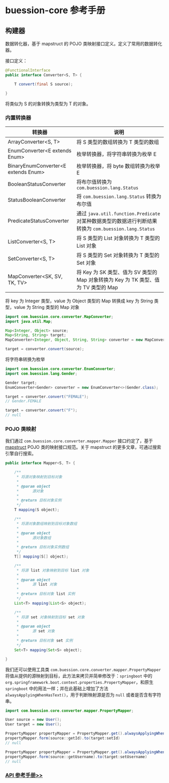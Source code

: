 # buession-core 参考手册


## 构建器


数据转化器，基于 mapstruct 的 POJO 类映射接口定义。定义了常用的数据转化器。

接口定义：

```java
@FunctionalInterface
public interface Converter<S, T> {

	T convert(final S source);

}
```

将类似为 S 的对象转换为类型为 T 的对象。


### 内置转换器


|  转换器   | 说明  |
|  ----  | ----  |
| ArrayConverter<S, T>  | 将 S 类型的数组转换为 T 类型的数组 |
| EnumConverter<E extends Enum<E>>  | 枚举转换器，将字符串转换为枚举 E |
| BinaryEnumConverter<E extends Enum<E>>  | 枚举转换器，将 byte 数组转换为枚举 E |
| BooleanStatusConverter  | 将布尔值转换为 `com.buession.lang.Status` |
| StatusBooleanConverter  | 将 `com.buession.lang.Status` 转换为布尔值 |
| PredicateStatusConverter<T>  | 通过 `java.util.function.Predicate` 对某种数据类型的数据进行判断结果转换为 `com.buession.lang.Status` |
| ListConverter<S, T>  | 将 S 类型的 List 对象转换为 T 类型的 List 对象 |
| SetConverter<S, T>  | 将 S 类型的 Set 对象转换为 T 类型的 Set 对象 |
| MapConverter<SK, SV, TK, TV>  | 将 Key 为 SK 类型、值为 SV 类型的 Map 对象转换为 Key 为 TK 类型、值为 TV 类型的 Map |

将 key 为 Integer 类型，value 为 Object 类型的 Map 转换成 key 为 String 类型，value 为 String 类型的 Map 对象

```java
import com.buession.core.converter.MapConverter;
import java.util.Map;

Map<Integer, Object> source;
Map<String, String> target;
MapConverter<Integer, Object, String, String> converter = new MapConverter<>();

target = converter.convert(source);
```

将字符串转换为枚举

```java
import com.buession.core.converter.EnumConverter;
import com.buession.lang.Gender;

Gender target;
EnumConverter<Gender> converter = new EnumConverter<>(Gender.class);

target = converter.convert("FEMALE");
// Gender.FEMALE

target = converter.convert("F");
// null
```


### POJO 类映射

我们通过 `com.buession.core.converter.mapper.Mapper` 接口约定了，基于 [mapstruct](https://mapstruct.org/) POJO 类的映射接口规范。关于 mapstruct 的更多文章，可通过搜索引擎自行搜索。

```java
public interface Mapper<S, T> {

	/**
	 * 将源对象映射到目标对象
	 *
	 * @param object
	 * 		源对象
	 *
	 * @return 目标对象实例
	 */
	T mapping(S object);

	/**
	 * 将源对象数组映射到目标对象数组
	 *
	 * @param object
	 * 		源对象数组
	 *
	 * @return 目标对象实例数组
	 */
	T[] mapping(S[] object);

	/**
	 * 将源 list 对象映射到目标 list 对象
	 *
	 * @param object
	 * 		源 list 对象
	 *
	 * @return 目标对象 list 实例
	 */
	List<T> mapping(List<S> object);

	/**
	 * 将源 set 对象映射到目标 set 对象
	 *
	 * @param object
	 * 		源 set 对象
	 *
	 * @return 目标对象 set 实例
	 */
	Set<T> mapping(Set<S> object);

}
```

我们还可以使用工具类 `com.buession.core.converter.mapper.PropertyMapper` 将值从提供的源映射到目标，此方法来拷贝并简单修改于：`springboot` 中的 `org.springframework.boot.context.properties.PropertyMapper`，和原生 `springboot` 中的用法一样；并在此基础上增加了方法 `alwaysApplyingWhenHasText()`，用于判断映射源是否为 `null` 或者是否含有字符串。

```java
import com.buession.core.converter.mapper.PropertyMapper;

User source = new User();
User target = new User();

PropertyMapper propertyMapper = PropertyMapper.get().alwaysApplyingWhenNonNull();
propertyMapper.form(source::getId).to(target:setId)
// null

PropertyMapper propertyMapper = PropertyMapper.get().alwaysApplyingWhenHasText();
propertyMapper.form(source::getUsername).to(target:setUsername)
// null
```


### [API 参考手册>>](https://javadoc.io/static/com.buession/buession-core/2.2.0/com/buession/core/converter/package-summary.html)